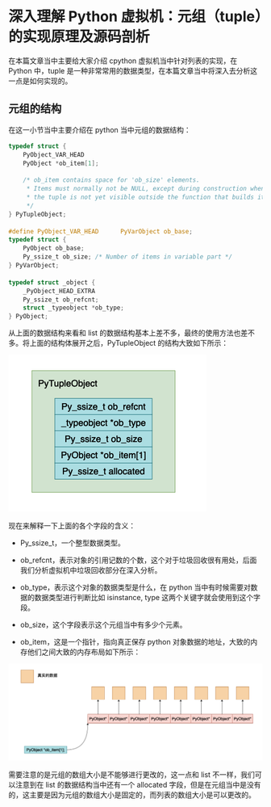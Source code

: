 # 深入理解 Python 虚拟机：元组（tuple）的实现原理及源码剖析

在本篇文章当中主要给大家介绍 cpython 虚拟机当中针对列表的实现，在 Python 中，tuple 是一种非常常用的数据类型，在本篇文章当中将深入去分析这一点是如何实现的。

## 元组的结构

在这一小节当中主要介绍在 python 当中元组的数据结构：
```c
typedef struct {
    PyObject_VAR_HEAD
    PyObject *ob_item[1];

    /* ob_item contains space for 'ob_size' elements.
     * Items must normally not be NULL, except during construction when
     * the tuple is not yet visible outside the function that builds it.
     */
} PyTupleObject;

#define PyObject_VAR_HEAD      PyVarObject ob_base;
typedef struct {
    PyObject ob_base;
    Py_ssize_t ob_size; /* Number of items in variable part */
} PyVarObject;

typedef struct _object {
    _PyObject_HEAD_EXTRA
    Py_ssize_t ob_refcnt;
    struct _typeobject *ob_type;
} PyObject;
```

从上面的数据结构来看和 list 的数据结构基本上差不多，最终的使用方法也差不多。将上面的结构体展开之后，PyTupleObject 的结构大致如下所示：

![](../images/09-tuple.png)

现在来解释一下上面的各个字段的含义：

- Py_ssize_t，一个整型数据类型。

- ob_refcnt，表示对象的引用记数的个数，这个对于垃圾回收很有用处，后面我们分析虚拟机中垃圾回收部分在深入分析。
- ob_type，表示这个对象的数据类型是什么，在 python 当中有时候需要对数据的数据类型进行判断比如 isinstance, type 这两个关键字就会使用到这个字段。
- ob_size，这个字段表示这个元组当中有多少个元素。
- ob_item，这是一个指针，指向真正保存 python 对象数据的地址，大致的内存他们之间大致的内存布局如下所示：

![](../images/10-tuple.png)

需要注意的是元组的数组大小是不能够进行更改的，这一点和 list 不一样，我们可以注意到在 list 的数据结构当中还有一个 allocated 字段，但是在元组当中是没有的，这主要是因为元组的数组大小是固定的，而列表的数组大小是可以更改的。

